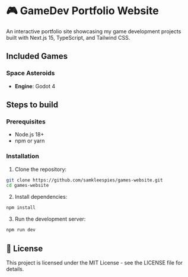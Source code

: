 # 🎮 GameDev Portfolio Website

An interactive portfolio site showcasing my game development projects built with Next.js 15, TypeScript, and Tailwind CSS.

## Included Games

### Space Asteroids
- **Engine**: Godot 4

## Steps to build

### Prerequisites
- Node.js 18+ 
- npm or yarn

### Installation

1. Clone the repository:
```bash
git clone https://github.com/samkleespies/games-website.git
cd games-website
```

2. Install dependencies:
```bash
npm install
```

3. Run the development server:
```bash
npm run dev
```

## 📄 License

This project is licensed under the MIT License - see the LICENSE file for details.
